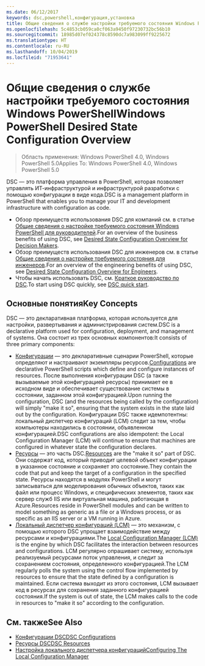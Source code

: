 ```yaml
---
ms.date: 06/12/2017
keywords: dsc,powershell,конфигурация,установка
title: Общие сведения о службе настройки требуемого состояния Windows PowerShell
ms.openlocfilehash: 5c4853cb059ca0cf063a9450f97230732bc56b10
ms.sourcegitcommit: 18985d07ef024378c8590dc7a983099ff9225672
ms.translationtype: HT
ms.contentlocale: ru-RU
ms.lasthandoff: 10/04/2019
ms.locfileid: "71953641"
---
```

# <a name="windows-powershell-desired-state-configuration-overview"></a><span data-ttu-id="7bc84-103">Общие сведения о службе настройки требуемого состояния Windows PowerShell</span><span class="sxs-lookup"><span data-stu-id="7bc84-103">Windows PowerShell Desired State Configuration Overview</span></span>

> <span data-ttu-id="7bc84-104">Область применения: Windows PowerShell 4.0, Windows PowerShell 5.0</span><span class="sxs-lookup"><span data-stu-id="7bc84-104">Applies To: Windows PowerShell 4.0, Windows PowerShell 5.0</span></span>

<span data-ttu-id="7bc84-105">DSC — это платформа управления в PowerShell, которая позволяет управлять ИТ-инфраструктурой и инфраструктурой разработки с помощью конфигурации в виде кода.</span><span class="sxs-lookup"><span data-stu-id="7bc84-105">DSC is a management platform in PowerShell that enables you to manage your IT and development infrastructure with configuration as code.</span></span>

- <span data-ttu-id="7bc84-106">Обзор преимуществ использования DSC для компаний см. в статье [Общие сведения о настройке требуемого состояния Windows PowerShell для руководителей](decisionMaker.md).</span><span class="sxs-lookup"><span data-stu-id="7bc84-106">For an overview of the business benefits of using DSC, see [Desired State Configuration Overview for Decision Makers](decisionMaker.md).</span></span>
- <span data-ttu-id="7bc84-107">Обзор преимуществ использования DSC для инженеров см. в статье [Общие сведения о настройке требуемого состояния для инженеров](DscForEngineers.md).</span><span class="sxs-lookup"><span data-stu-id="7bc84-107">For an overview of the engineering benefits of using DSC, see [Desired State Configuration Overview for Engineers](DscForEngineers.md).</span></span>
- <span data-ttu-id="7bc84-108">Чтобы начать использовать DSC, см. [Краткое руководство по DSC](../quickstarts/website-quickstart.md).</span><span class="sxs-lookup"><span data-stu-id="7bc84-108">To start using DSC quickly, see [DSC quick start](../quickstarts/website-quickstart.md).</span></span>

## <a name="key-concepts"></a><span data-ttu-id="7bc84-109">Основные понятия</span><span class="sxs-lookup"><span data-stu-id="7bc84-109">Key Concepts</span></span>

<span data-ttu-id="7bc84-110">DSC — это декларативная платформа, которая используется для настройки, развертывания и администрирования систем.</span><span class="sxs-lookup"><span data-stu-id="7bc84-110">DSC is a declarative platform used for configuration, deployment, and management of systems.</span></span> <span data-ttu-id="7bc84-111">Она состоит из трех основных компонентов:</span><span class="sxs-lookup"><span data-stu-id="7bc84-111">It consists of three primary components:</span></span>

- <span data-ttu-id="7bc84-112">[Конфигурации](../configurations/configurations.md) — это декларативные сценарии PowerShell, которые определяют и настраивают экземпляры ресурсов.</span><span class="sxs-lookup"><span data-stu-id="7bc84-112">[Configurations](../configurations/configurations.md) are declarative PowerShell scripts which define and configure instances of resources.</span></span>
    <span data-ttu-id="7bc84-113">После выполнения конфигурации DSC (а также вызываемые этой конфигурацией ресурсы) принимает ее в исходном виде и обеспечивает существование системы в состоянии, заданном этой конфигурацией.</span><span class="sxs-lookup"><span data-stu-id="7bc84-113">Upon running the configuration, DSC (and the resources being called by the configuration) will simply "make it so", ensuring that the system exists in the state laid out by the configuration.</span></span>
    <span data-ttu-id="7bc84-114">Конфигурации DSC также идемпотентны: локальный диспетчер конфигураций (LCM) следит за тем, чтобы компьютеры находились в состоянии, объявленном конфигурацией.</span><span class="sxs-lookup"><span data-stu-id="7bc84-114">DSC configurations are also idempotent: the Local Configuration Manager (LCM) will continue to ensure that machines are configured in whatever state the configuration declares.</span></span>
- <span data-ttu-id="7bc84-115">[Ресурсы](../resources/resources.md) — это часть DSC.</span><span class="sxs-lookup"><span data-stu-id="7bc84-115">[Resources](../resources/resources.md) are the "make it so" part of DSC.</span></span> <span data-ttu-id="7bc84-116">Они содержат код, который приводит целевой объект конфигурации в указанное состояние и сохраняет это состояние.</span><span class="sxs-lookup"><span data-stu-id="7bc84-116">They contain the code that put and keep the target of a configuration in the specified state.</span></span>
    <span data-ttu-id="7bc84-117">Ресурсы находятся в модулях PowerShell и могут записываться для моделирования обычных объектов, таких как файл или процесс Windows, и специфических элементов, таких как сервер служб IIS или виртуальная машина, работающая в Azure.</span><span class="sxs-lookup"><span data-stu-id="7bc84-117">Resources reside in PowerShell modules and can be written to model something as generic as a file or a Windows process, or as specific as an IIS server or a VM running in Azure.</span></span>
- <span data-ttu-id="7bc84-118">[Локальный диспетчер конфигураций (LCM)](../managing-nodes/metaConfig.md) — это механизм, с помощью которого DSC упрощает взаимодействие между ресурсами и конфигурациями.</span><span class="sxs-lookup"><span data-stu-id="7bc84-118">The [Local Configuration Manager (LCM)](../managing-nodes/metaConfig.md) is the engine by which DSC facilitates the interaction between resources and configurations.</span></span>
    <span data-ttu-id="7bc84-119">LCM регулярно опрашивает систему, используя реализуемый ресурсами поток управления, и следит за сохранением состояния, определенного конфигурацией.</span><span class="sxs-lookup"><span data-stu-id="7bc84-119">The LCM regularly polls the system using the control flow implemented by resources to ensure that the state defined by a configuration is maintained.</span></span>
    <span data-ttu-id="7bc84-120">Если система выходит из этого состояния, LCM вызывает код в ресурсах для сохранения заданного конфигурацией состояния.</span><span class="sxs-lookup"><span data-stu-id="7bc84-120">If the system is out of state, the LCM makes calls to the code in resources to "make it so" according to the configuration.</span></span>

## <a name="see-also"></a><span data-ttu-id="7bc84-121">См. также</span><span class="sxs-lookup"><span data-stu-id="7bc84-121">See Also</span></span>

- [<span data-ttu-id="7bc84-122">Конфигурации DSC</span><span class="sxs-lookup"><span data-stu-id="7bc84-122">DSC Configurations</span></span>](../configurations/configurations.md)
- [<span data-ttu-id="7bc84-123">Ресурсы DSC</span><span class="sxs-lookup"><span data-stu-id="7bc84-123">DSC Resources</span></span>](../resources/resources.md)
- [<span data-ttu-id="7bc84-124">Настройка локального диспетчера конфигураций</span><span class="sxs-lookup"><span data-stu-id="7bc84-124">Configuring The Local Configuration Manager</span></span>](../managing-nodes/metaConfig.md)
